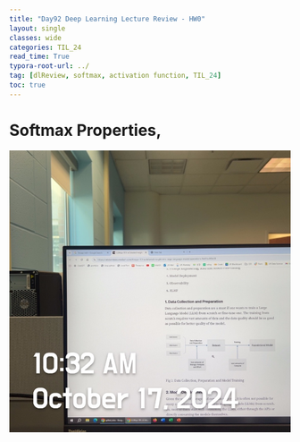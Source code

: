 ```yaml
---
title: "Day92 Deep Learning Lecture Review - HW0"
layout: single
classes: wide
categories: TIL_24
read_time: True
typora-root-url: ../
tag: [dlReview, softmax, activation function, TIL_24]
toc: true 
---
```


# Softmax Properties, 

![49689F42-7B59-46FD-902E-CBF66599B817_1_105_c](/images/2024-10-17-TIL24_Day92_DL/49689F42-7B59-46FD-902E-CBF66599B817_1_105_c.jpeg)
